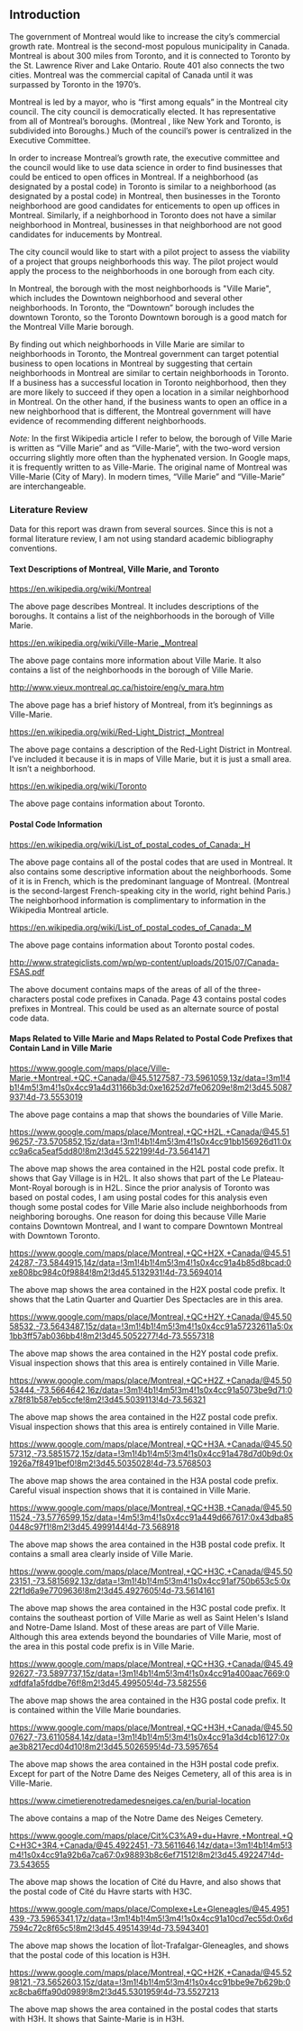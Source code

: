 ## Introduction

The government of Montreal would like to increase the city’s commercial growth rate. Montreal is the second-most populous municipality in Canada. Montreal is about 300 miles from Toronto, and it is connected to Toronto by the St. Lawrence River and Lake Ontario. Route 401 also connects the two cities. Montreal was the commercial capital of Canada until it was surpassed by Toronto in the 1970’s.

Montreal is led by a mayor, who is “first among equals” in the Montreal city council. The city council is democratically elected. It has representative from all of Montreal’s boroughs. (Montreal , like New York and Toronto, is subdivided into Boroughs.) Much of the council’s power is centralized in the Executive Committee.

In order to increase Montreal’s growth rate, the executive committee and the council would like to use data science in order to find businesses that could be enticed to open offices in Montreal. If a neighborhood (as designated by a postal code) in Toronto is similar to a neighborhood (as designated by a postal code) in Montreal, then businesses in the Toronto neighborhood are good candidates for enticements to open up offices in Montreal. Similarly, if a neighborhood in Toronto does not have a similar neighborhood in Montreal, businesses in that neighborhood are not good candidates for inducements by Montreal.

The city council would like to start with a pilot project to assess the viability of a project that groups neighborhoods this way. The pilot project would apply the process to the neighborhoods in one borough from each city.

In Montreal, the borough with the most neighborhoods is "Ville Marie", which includes the Downtown neighborhood and several other neighborhoods. In Toronto, the “Downtown” borough includes the downtown Toronto, so the Toronto Downtown borough is a good match for the Montreal Ville Marie borough.

By finding out which neighborhoods in Ville Marie are similar to neighborhoods in Toronto, the Montreal government can target potential business to open locations in Montreal by suggesting that certain neighborhoods in Montreal are similar to certain neighborhoods in Toronto. If a business has a successful location in Toronto neighborhood, then they are more likely to succeed if they open a location in a similar neighborhood in Montreal. On the other hand, if the business wants to open an office in a new neighborhood that is different, the Montreal government will have evidence of recommending different neighborhoods.

*Note:* In the first Wikipedia article I refer to below, the borough of Ville Marie is written as “Ville Marie” and as “Ville-Marie”, with the two-word version occurring slightly more often than the hyphenated version. In Google maps, it is frequently written to as Ville-Marie. The original name of Montreal was Ville-Marie (City of Mary). In modern times, “Ville Marie” and “Ville-Marie” are interchangeable.

### Literature Review

Data for this report was drawn from several sources. Since this is not a formal literature review, I am not using standard academic bibliography conventions.

#### Text Descriptions of Montreal, Ville Marie, and Toronto

https://en.wikipedia.org/wiki/Montreal

The above page describes Montreal. It includes descriptions of the boroughs. It contains a list of the neighborhoods in the borough of Ville Marie.

https://en.wikipedia.org/wiki/Ville-Marie,_Montreal

The above page contains more information about Ville Marie. It also contains a list of the neighborhoods in the borough of Ville Marie.

http://www.vieux.montreal.qc.ca/histoire/eng/v_mara.htm

The above page has a brief history of Montreal, from it’s beginnings as Ville-Marie.

https://en.wikipedia.org/wiki/Red-Light_District,_Montreal

The above page contains a description of the Red-Light District in Montreal. I’ve included it because it is in maps of Ville Marie, but it is just a small area. It isn’t a neighborhood.

https://en.wikipedia.org/wiki/Toronto

The above page contains information about Toronto.

#### Postal Code Information

https://en.wikipedia.org/wiki/List_of_postal_codes_of_Canada:_H

The above page contains all of the postal codes that are used in Montreal. It also contains some descriptive information about the neighborhoods. Some of it is in French, which is the predominant language of Montreal. (Montreal is the second-largest French-speaking city in the world, right behind Paris.) The neighborhood information is complimentary to information in the Wikipedia Montreal article.

https://en.wikipedia.org/wiki/List_of_postal_codes_of_Canada:_M

The above page contains information about Toronto postal codes.

http://www.strategiclists.com/wp/wp-content/uploads/2015/07/Canada-FSAS.pdf

The above document contains maps of the areas of all of the three-characters postal code prefixes in Canada. Page 43 contains postal codes prefixes in Montreal. This could be used as an alternate source of postal code data.

#### Maps Related to Ville Marie and Maps Related to Postal Code Prefixes that Contain Land in Ville Marie

https://www.google.com/maps/place/Ville-Marie,+Montreal,+QC,+Canada/@45.5127587,-73.5961059,13z/data=!3m1!4b1!4m5!3m4!1s0x4cc91a4d31166b3d:0xe16252d7fe06209e!8m2!3d45.5087937!4d-73.5553019

The above page contains a map that shows the boundaries of Ville Marie.

https://www.google.com/maps/place/Montreal,+QC+H2L,+Canada/@45.5196257,-73.5705852,15z/data=!3m1!4b1!4m5!3m4!1s0x4cc91bb156926d11:0xcc9a6ca5eaf5dd80!8m2!3d45.522199!4d-73.5641471

The above map shows the area contained in the H2L postal code prefix. It shows that Gay Village is in H2L. It also shows that part of the Le Plateau-Mont-Royal borough is in H2L. Since the prior analysis of Toronto was based on postal codes, I am using postal codes for this analysis even though some postal codes for Ville Marie also include neighborhoods from neighboring boroughs. One reason for doing this because Ville Marie contains Downtown Montreal, and I want to compare Downtown Montreal with Downtown Toronto.

https://www.google.com/maps/place/Montreal,+QC+H2X,+Canada/@45.5124287,-73.5844915,14z/data=!3m1!4b1!4m5!3m4!1s0x4cc91a4b85d8bcad:0xe808bc984c0f9884!8m2!3d45.5132931!4d-73.5694014

The above map shows the area contained in the H2X postal code prefix. It shows that the Latin Quarter and Quartier Des Spectacles are in this area.

https://www.google.com/maps/place/Montreal,+QC+H2Y,+Canada/@45.5058532,-73.5643487,15z/data=!3m1!4b1!4m5!3m4!1s0x4cc91a57232611a5:0x1bb3ff57ab036bb4!8m2!3d45.5052277!4d-73.5557318

The above map shows the area contained in the H2Y postal code prefix. Visual inspection shows that this area is entirely contained in Ville Marie.

https://www.google.com/maps/place/Montreal,+QC+H2Z,+Canada/@45.5053444,-73.5664642,16z/data=!3m1!4b1!4m5!3m4!1s0x4cc91a5073be9d71:0x78f81b587eb5ccfe!8m2!3d45.5039113!4d-73.56321

The above map shows the area contained in the H2Z postal code prefix. Visual inspection shows that this area is entirely contained in Ville Marie.

https://www.google.com/maps/place/Montreal,+QC+H3A,+Canada/@45.5057312,-73.5851572,15z/data=!3m1!4b1!4m5!3m4!1s0x4cc91a478d7d0b9d:0x1926a7f8491bef0!8m2!3d45.5035028!4d-73.5768503

The above map shows the area contained in the H3A postal code prefix. Careful visual inspection shows that it is contained in Ville Marie.

https://www.google.com/maps/place/Montreal,+QC+H3B,+Canada/@45.5011524,-73.5776599,15z/data=!4m5!3m4!1s0x4cc91a449d667617:0x43dba850448c97f1!8m2!3d45.4999144!4d-73.568918

The above map shows the area contained in the H3B postal code prefix. It contains a small area clearly inside of Ville Marie.

https://www.google.com/maps/place/Montreal,+QC+H3C,+Canada/@45.5023151,-73.5815692,13z/data=!3m1!4b1!4m5!3m4!1s0x4cc91af750b653c5:0x22f1d6a9e7709636!8m2!3d45.4927605!4d-73.5614161

The above map shows the area contained in the H3C postal code prefix. It contains the southeast portion of Ville Marie as well as Saint Helen's Island and Notre-Dame Island. Most of these areas are part of Ville Marie. Although this area extends beyond the boundaries of Ville Marie, most of the area in this postal code prefix is in Ville Marie.

https://www.google.com/maps/place/Montreal,+QC+H3G,+Canada/@45.4992627,-73.5897737,15z/data=!3m1!4b1!4m5!3m4!1s0x4cc91a400aac7669:0xdfdfa1a5fddbe76f!8m2!3d45.499505!4d-73.582556

The above map shows the area contained in the H3G postal code prefix. It is contained within the Ville Marie boundaries.

https://www.google.com/maps/place/Montreal,+QC+H3H,+Canada/@45.5007627,-73.6110584,14z/data=!3m1!4b1!4m5!3m4!1s0x4cc91a3d4cb16127:0xae3b8217ecd04d10!8m2!3d45.5026595!4d-73.5957654

The above map shows the area contained in the H3H postal code prefix. Except for part of the Notre Dame des Neiges Cemetery, all of this area is in Ville-Marie.

https://www.cimetierenotredamedesneiges.ca/en/burial-location

The above contains a map of the Notre Dame des Neiges Cemetery.

https://www.google.com/maps/place/Cit%C3%A9+du+Havre,+Montreal,+QC+H3C+3R4,+Canada/@45.4922451,-73.5611646,14z/data=!3m1!4b1!4m5!3m4!1s0x4cc91a92b6a7ca67:0x98893b8c6ef71512!8m2!3d45.492247!4d-73.543655

The above map shows the location of Cité du Havre, and also shows that the postal code of Cité du Havre starts with H3C.

https://www.google.com/maps/place/Complexe+Le+Gleneagles/@45.4951439,-73.5965341,17z/data=!3m1!4b1!4m5!3m4!1s0x4cc91a10cd7ec55d:0x6d7594c72c8f65c5!8m2!3d45.4951439!4d-73.5943401

The above map shows the location of Îlot-Trafalgar-Gleneagles, and shows that the postal code of this location is H3H.

https://www.google.com/maps/place/Montreal,+QC+H2K,+Canada/@45.5298121,-73.5652603,15z/data=!3m1!4b1!4m5!3m4!1s0x4cc91bbe9e7b629b:0xc8cba6ffa90d0989!8m2!3d45.5301959!4d-73.5527213

The above map shows the area contained in the postal codes that starts with H3H. It shows that Sainte-Marie is in H3H.
